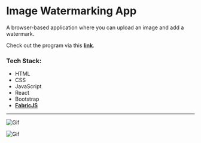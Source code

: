 # Image Watermarking App

A browser-based application where you can upload an image and add a watermark. 

Check out the program via this __[link](https://cdko7l.csb.app/)__.


### Tech Stack:

- HTML
- CSS
- JavaScript
- React
- Bootstrap
- __[FabricJS](http://fabricjs.com/)__

---

![Gif](https://s6.gifyu.com/images/animation_01.png)

![Gif](https://s6.gifyu.com/images/animation_02.png)